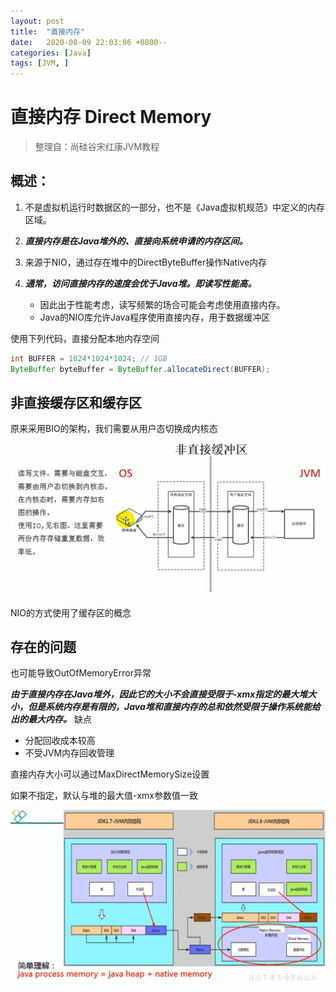 ```yaml
---
layout: post
title:  "直接内存"
date:   2020-08-09 22:03:06 +0800--
categories: [Java]
tags: [JVM, ]  
---
```


# 直接内存 Direct Memory

> 整理自：尚硅谷宋红康JVM教程

## 概述：

1. 不是虚拟机运行时数据区的一部分，也不是《Java虚拟机规范》中定义的内存区域。

2. ***直接内存是在Java堆外的、直接向系统申请的内存区间。***

3. 来源于NIO，通过存在堆中的DirectByteBuffer操作Native内存

4. ***通常，访问直接内存的速度会优于Java堆。即读写性能高。***
   - 因此出于性能考虑，读写频繁的场合可能会考虑使用直接内存。
   - Java的NIO库允许Java程序使用直接内存，用于数据缓冲区

使用下列代码，直接分配本地内存空间

```java
int BUFFER = 1024*1024*1024; // 1GB
ByteBuffer byteBuffer = ByteBuffer.allocateDirect(BUFFER);
```

## 非直接缓存区和缓存区

原来采用BIO的架构，我们需要从用户态切换成内核态

![image-20200709170907611](/assets/imgs/image-20200709170907611.png)

NIO的方式使用了缓存区的概念

## 存在的问题

也可能导致OutOfMemoryError异常

***由于直接内存在Java堆外，因此它的大小不会直接受限于-xmx指定的最大堆大小，但是系统内存是有限的，Java堆和直接内存的总和依然受限于操作系统能给出的最大内存。***
缺点

- 分配回收成本较高
- 不受JVM内存回收管理

直接内存大小可以通过MaxDirectMemorySize设置

如果不指定，默认与堆的最大值-xmx参数值一致

![image-20200709230647277](/assets/imgs/image-20200709230647277.png)